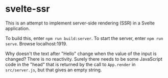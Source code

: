 # svelte-ssr

This is an attempt to implement server-side rendering (SSR)
in a Svelte application.

To build this, enter `npm run build:server`.
To start the server, enter `npm run serve`.
Browse localhost:1919.

Why doesn't the text after "Hello" change
when the value of the input is changed?
There is no reactivity.
Surely there needs to be some JavaScript code in the "head"
that is returned by the call to `App.render` in `src/server.js`,
but that gives an empty string.

